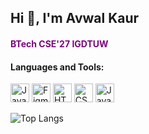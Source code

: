 ## **Hi 👋, I'm Avwal Kaur**
<h4 style="color:purple;font-weight:bold;">BTech CSE'27 IGDTUW</h4>

#### Languages and Tools:
<p align="left">
  <img src="https://cdn.jsdelivr.net/gh/devicons/devicon/icons/java/java-original.svg" alt="Java" width="30" height="30"/>
  <img src="https://cdn.jsdelivr.net/gh/devicons/devicon/icons/figma/figma-original.svg" alt="Figma" width="30" height="30"/>
  <img src="https://cdn.jsdelivr.net/gh/devicons/devicon/icons/html5/html5-original.svg" alt="HTML-5" width="30" height="30"/>
  <img src="https://cdn.jsdelivr.net/gh/devicons/devicon/icons/css3/css3-original.svg" alt="CSS-3" width="30" height="30"/>
  <img src="https://cdn.jsdelivr.net/gh/devicons/devicon/icons/javascript/javascript-original.svg" alt="JavaScript" width="30" height="30"/>
</p>

![Top Langs](https://github-readme-stats.vercel.app/api/top-langs/?username=AvwalKaur&layout=compact)

